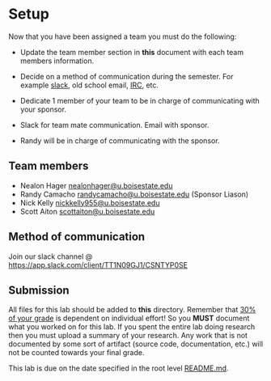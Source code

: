 # Setup

Now that you have been assigned a team you must do the following:

- Update the team member section in **this** document with each team members information.
- Decide on a method of communication during the semester. For example [slack](https://slack.com/), old school email, [IRC](https://en.wikipedia.org/wiki/Internet_Relay_Chat), etc.
- Dedicate 1 member of your team to be in charge of communicating with your sponsor. 

- Slack for team mate communication. Email with sponsor.
- Randy will be in charge of communicating with the sponsor.

## Team members

- Nealon Hager nealonhager@u.boisestate.edu
- Randy Camacho randycamacho@u.boisestate.edu (Sponsor Liason)
- Nick Kelly nickkelly955@u.boisestate.edu
- Scott Aiton scottaiton@u.boisestate.edu

## Method of communication

Join our slack channel @ https://app.slack.com/client/TT1N09GJ1/CSNTYP0SE

## Submission

All files for this lab should be added to **this** directory. Remember that [30% of your grade](../../docs/syllabus.md#grading) is dependent on individual effort! So you **MUST** document what you worked on for this lab. If you spent the entire lab doing research then you must upload a summary of your research. Any work that is not documented by some sort of artifact (source code, documentation, etc.) will not be counted towards your final grade.

This lab is due on the date specified in the root level [README.md](../../README.md).
